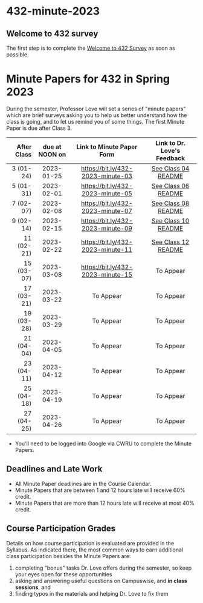 # 432-minute-2023

## Welcome to 432 survey

The first step is to complete the [Welcome to 432 Survey](https://bit.ly/432-2023-welcome-survey) as soon as possible.

# Minute Papers for 432 in Spring 2023

During the semester, Professor Love will set a series of "minute papers" which are brief surveys asking you to help us better understand how the class is going, and to let us remind you of some things. The first Minute Paper is due after Class 3.

After Class | due at NOON on | Link to Minute Paper Form | Link to Dr. Love's Feedback
----------: | :------: | :--------: | :----------:
3 (01-24) | 2023-01-25 | https://bit.ly/432-2023-minute-03 | [See Class 04 README](https://github.com/THOMASELOVE/432-classes-2023/blob/main/class04/min-03-feedback.pdf)
5 (01-31) | 2023-02-01 | https://bit.ly/432-2023-minute-05 | [See Class 06 README](https://github.com/THOMASELOVE/432-classes-2023/blob/main/class06/min-05-feedback.pdf)
7 (02-07) | 2023-02-08 | https://bit.ly/432-2023-minute-07 | [See Class 08 README](https://github.com/THOMASELOVE/432-classes-2023/blob/main/class08/min-07-feedback.pdf)
9 (02-14) | 2023-02-15 | https://bit.ly/432-2023-minute-09 | [See Class 10 README](https://github.com/THOMASELOVE/432-classes-2023/blob/main/class10/min-09-feedback.pdf)
11 (02-21) | 2023-02-22 | https://bit.ly/432-2023-minute-11 | [See Class 12 README](https://github.com/THOMASELOVE/432-classes-2023/blob/main/class12/min-11-feedback.pdf)
15 (03-07) | 2023-03-08 | https://bit.ly/432-2023-minute-15 | To Appear
17 (03-21) | 2023-03-22 | To Appear | To Appear
19 (03-28) | 2023-03-29 | To Appear | To Appear
21 (04-04) | 2023-04-05 | To Appear | To Appear
23 (04-11) | 2023-04-12 | To Appear | To Appear
25 (04-18) | 2023-04-19 | To Appear | To Appear
27 (04-25) | 2023-04-26 | To Appear | To Appear

- You'll need to be logged into Google via CWRU to complete the Minute Papers.

## Deadlines and Late Work

- All Minute Paper deadlines are in the Course Calendar.
- Minute Papers that are between 1 and 12 hours late will receive 60% credit. 
- Minute Papers that are more than 12 hours late will receive at most 40% credit.

## Course Participation Grades

Details on how course participation is evaluated are provided in the Syllabus. As indicated there, the most common ways to earn additional class participation besides the Minute Papers are:

1. completing "bonus" tasks Dr. Love offers during the semester, so keep your eyes open for these opportunities
2. asking and answering useful questions on Campuswise, and **in class sessions**, and 
3. finding typos in the materials and helping Dr. Love to fix them
